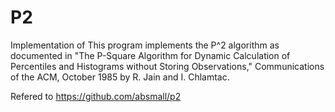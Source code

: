 P2
==

Implementation of This program implements the P^2 algorithm as documented in "The P-Square Algorithm for Dynamic Calculation of Percentiles and Histograms without Storing Observations," Communications of the ACM, October 1985 by R. Jain and I. Chlamtac. 

Refered to https://github.com/absmall/p2 
